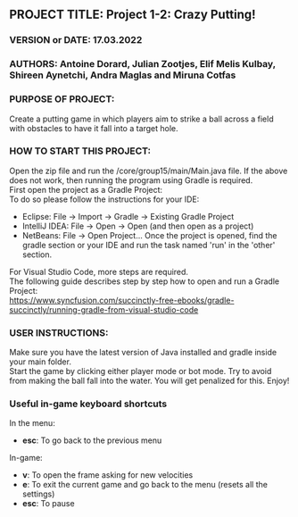 ## PROJECT TITLE:  Project 1-2: Crazy Putting!

### VERSION or DATE: 17.03.2022
### AUTHORS: Antoine Dorard, Julian Zootjes, Elif Melis Kulbay, Shireen Aynetchi, Andra Maglas and Miruna Cotfas

### PURPOSE OF PROJECT:  
Create a putting game in which players aim to strike a ball across a field with obstacles to
have it fall into a target hole.


### HOW TO START THIS PROJECT:  
Open the zip file and run the /core/group15/main/Main.java file.
If the above does not work, then running the program using Gradle is required.  
First open the project as a Gradle Project:  
To do so please follow the instructions for your IDE:
 * Eclipse: File -> Import -> Gradle -> Existing Gradle Project
 * IntelliJ IDEA: File -> Open -> Open (and then open as a project)
 * NetBeans: File -> Open Project...
Once the project is opened, find the gradle section or your IDE and run the task named 'run' in the 'other' section.

For Visual Studio Code, more steps are required.  
The following guide describes step by step how to open and run a Gradle Project:  
https://www.syncfusion.com/succinctly-free-ebooks/gradle-succinctly/running-gradle-from-visual-studio-code


### USER INSTRUCTIONS:
Make sure you have the latest version of Java installed and gradle inside your main folder.  
Start the game by clicking either player mode or bot mode.
Try to avoid from making the ball fall into the water. You will get penalized for this. Enjoy!


### Useful in-game keyboard shortcuts
In the menu:
 * __esc__: To go back to the previous menu

In-game:
 * __v__: To open the frame asking for new velocities
 * __e__: To exit the current game and go back to the menu (resets all the settings)
 * __esc__: To pause
